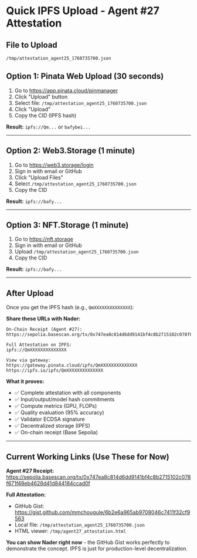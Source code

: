 # Quick IPFS Upload - Agent #27 Attestation

## File to Upload
`/tmp/attestation_agent25_1760735700.json`

## Option 1: Pinata Web Upload (30 seconds)

1. Go to https://app.pinata.cloud/pinmanager
2. Click "Upload" button
3. Select file: `/tmp/attestation_agent25_1760735700.json`
4. Click "Upload"
5. Copy the CID (IPFS hash)

**Result:** `ipfs://Qm...` or `bafybei...`

---

## Option 2: Web3.Storage (1 minute)

1. Go to https://web3.storage/login
2. Sign in with email or GitHub
3. Click "Upload Files"
4. Select `/tmp/attestation_agent25_1760735700.json`
5. Copy the CID

**Result:** `ipfs://bafy...`

---

## Option 3: NFT.Storage (1 minute)

1. Go to https://nft.storage
2. Sign in with email or GitHub
3. Upload `/tmp/attestation_agent25_1760735700.json`
4. Copy the CID

**Result:** `ipfs://bafy...`

---

## After Upload

Once you get the IPFS hash (e.g., `QmXXXXXXXXXXXXXX`):

**Share these URLs with Nader:**

```
On-Chain Receipt (Agent #27):
https://sepolia.basescan.org/tx/0x747ea8c814d6dd9141bf4c8b2715102c078f671f48eb4628d41d844184ccad0f

Full Attestation on IPFS:
ipfs://QmXXXXXXXXXXXXXX

View via gateway:
https://gateway.pinata.cloud/ipfs/QmXXXXXXXXXXXXXX
https://ipfs.io/ipfs/QmXXXXXXXXXXXXXX
```

**What it proves:**
- ✅ Complete attestation with all components
- ✅ Input/output/model hash commitments
- ✅ Compute metrics (GPU, FLOPs)
- ✅ Quality evaluation (95% accuracy)
- ✅ Validator ECDSA signature
- ✅ Decentralized storage (IPFS)
- ✅ On-chain receipt (Base Sepolia)

---

## Current Working Links (Use These for Now)

**Agent #27 Receipt:**
https://sepolia.basescan.org/tx/0x747ea8c814d6dd9141bf4c8b2715102c078f671f48eb4628d41d844184ccad0f

**Full Attestation:**
- GitHub Gist: https://gist.github.com/mmchougule/6b2e6a965ab9708046c7411f32cf9563
- Local file: `/tmp/attestation_agent25_1760735700.json`
- HTML viewer: `/tmp/agent27_attestation.html`

**You can show Nader right now** - the GitHub Gist works perfectly to demonstrate the concept. IPFS is just for production-level decentralization.
